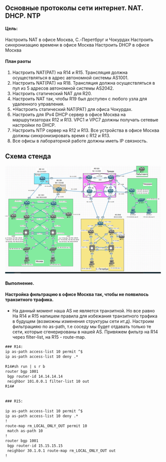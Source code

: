 
## Основные протоколы сети интернет. NAT. DHCP. NTP

#### Цель:

Настроить NAT в офисе Москва, C.-Перетбруг и Чокурдах
Настроить синхронизацию времени в офисе Москва
Настроить DHCP в офисе Москва

#### План раоты

1. Настроить NAT(PAT) на R14 и R15. Трансляция должна осуществляться в адрес автономной системы AS1001.
2. Настроить NAT(PAT) на R18. Трансляция должна осуществляться в пул из 5 адресов автономной системы AS2042.
3. Настроить статический NAT для R20.
4. Настроить NAT так, чтобы R19 был доступен с любого узла для удаленного управления.
5. *Настроить статический NAT(PAT) для офиса Чокурдах.
6. Настроить для IPv4 DHCP сервер в офисе Москва на маршрутизаторах R12 и R13. VPC1 и VPC7 должны получать сетевые настройки по DHCP.
7. Настроить NTP сервер на R12 и R13. Все устройства в офисе Москва должны синхронизировать время с R12 и R13.
8. Все офисы в лабораторной работе должны иметь IP связность.



##  Схема стенда 

![](ibgp.png)

#### Выполнение.

#### Настройка фильтрацию в офисе Москва так, чтобы не появилось транзитного трафика.

* На данный момент наша AS не является транзитной. Но все равно На R14 и R15 напишем правила для избежания транзитного трафика в будущем (возможны изменения структуры сети ит.д). Настроим фильтрацияю по as-path, т.е соседу мы будет отдавать только те сети, которые сгенерированы в нашей AS. Привяжем фильтр на R14 через filter-list, на R15 -  route-map. 

  
```
### R14:
ip as-path access-list 10 permit ^$
ip as-path access-list 10 deny .*

R14#sh run | s r b
router bgp 1001
 bgp router-id 14.14.14.14
 neighbor 101.0.0.1 filter-list 10 out
R14#


### R15:

ip as-path access-list 10 permit ^$
ip as-path access-list 10 deny .*
!
route-map rm_LOCAL_ONLY_OUT permit 10
 match as-path 10
! 
router bgp 1001
 bgp router-id 15.15.15.15
 neighbor 30.1.0.1 route-map rm_LOCAL_ONLY_OUT out
!
```
